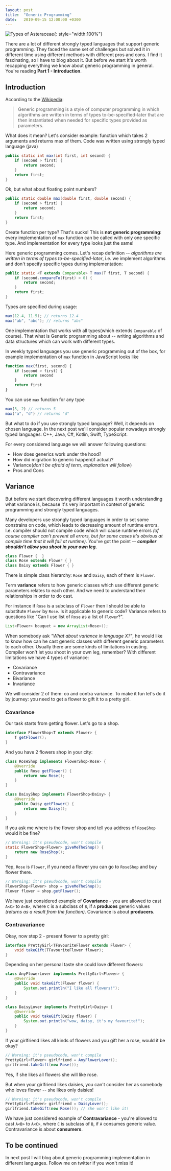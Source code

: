 ```yaml
---
layout: post
title:  "Generic Programming"
date:   2019-09-15 12:00:00 +0300
---
```


![Types of Asteraceae](https://github.com/VysotskiVadim/VysotskiVadim.github.io/blob/2d1d1a2108158080c4128ee8a64694d6fddb5869/assets/Asteracea_poster_3.jpg?raw=true){: style="width:100%"}

There are a lot of different strongly typed languages that support generic programming. They faced the same set of challenges but solved it in different time using different methods with different pros and cons. I find it fascinating, so I have to blog about it. But before we start it's worth recapping everything we know about generic programming in general. You're reading **Part 1 - Introduction**.

## Introduction

According to the [Wikipedia](https://en.wikipedia.org/wiki/Generic_programming):

> Generic programming is a style of computer programming in which algorithms are written in terms of types to-be-specified-later that are then instantiated when needed for specific types provided as parameters. 

What does it mean? Let's consider example: function which takes 2 arguments and returns max of them. Code was written using strongly typed language (java)

```java
public static int max(int first, int second) {
    if (second > first) {
        return second;
    }
    return first;
}
```
Ok, but what about floating point numbers?

```java
public static double max(double first, double second) {
    if (second > first) {
        return second;
    }
    return first;
}
```

Create function per type? That's sucks! This is **not generic programming**: every implementation of `max` function can be called with only one specific type. And implementation for every type looks just the same!

Here generic programming comes. Let's recap definition -- *algorithms are written in terms of types to-be-specified-later*, i.e. we implement algorithms and don't specify specific types during implementation: 

```java
public static <T extends Comparable> T max(T first, T second) {
    if (second.compareTo(first) > 0) {
        return second;
    }
    return first;
}
```
Types are specified during usage:
```java
max(12.4, 11.5); // returns 12.4
max("ab", "abc"); // returns "abc"
```

One implementation that works with all types(which extends `Comparable` of course). That what is Generic programming about -- writing algorithms and data structures which can work with different types.

In weekly typed languages you use generic programming out of the box, for example implementation of `max` function in JavaScript looks like

```js
function max(first, second) {
    if (second > first) {
        return second
    }
    return first
}
```
You can use `max` function for any type

```js
max(5, 2) // returns 5
max("a", "d") // returns "d"
```

But what to do if you use strongly typed language? Well, it depends on chosen language. In the next post we'll consider popular nowadays strongly typed languages: C++, Java, C#, Kotlin, Swift, TypeScript.

For every considered language we will answer following questions:
* How does generics work under the hood?
* How did migration to generic happen(if actual)?
* Variance(*don't be afraid of term, explanation will follow*)
* Pros and Cons

## Variance

But before we start discovering different languages it worth understanding what variance is, because it's very important in context of generic programming and strongly typed languages.

Many developers use strongly typed languages in order to set some constrains on code, which leads to decreasing amount of runtime errors. I.e. compiler should not compile code which will cause runtime errors *(of course compiler can't prevent all errors, but for some cases it's obvious at compile time that it will fail at runtime)*. You've got the point -- ***compiler shouldn't allow you shoot in your own leg***.

```java
class Flower {  }
class Rose extends Flower { }
class Daisy extends Flower { }
```

There is simple class hierarchy: `Rose` and `Daisy`, each of them is `Flower`.

Term **variance** refers to how generic classes which use different generic parameters relates to each other. And we need to understand their relationships in order to do cast.

For instance if `Rose` is a subclass of `Flower` then I should be able to substitute `Flower` by `Rose`. Is it applicable to generic code?
Variance refers to questions like "Can I use list of `Rose` as a list of `Flower`?".
```java
List<Flower> bouquet = new ArrayList<Rose>();
```
When somebody ask *"What about variance in language X?"*, he would like to know how can he cast generic classes with different generic parameters to each other. Usually there are some kinds of limitations in casting. Compiler won't let you shoot in your own leg, remember? With different limitations we have 4 types of variance:
* Covariance
* Contravariance
* Bivariance
* Invariance

We will consider 2 of them: co and contra variance. To make it fun let's do it by journey: you need to get a flower to gift it to a pretty girl.

### Covariance

Our task starts from getting flower. Let's go to a shop.

```java
interface FlowerShop<T extends Flower> {
    T getFlower();
}
```
And you have 2 flowers shop in your city:

```java
class RoseShop implements FlowerShop<Rose> {
    @Override
    public Rose getFlower() {
        return new Rose();
    }
}

class DaisyShop implements FlowerShop<Daisy> {
    @Override
    public Daisy getFlower() {
        return new Daisy();
    }
}
```

If you ask me where is the flower shop and tell you address of `RoseShop` would it be fine?

```java
// Warning: it's pseudocode, won't compile 
static FlowerShop<Flower> giveMeTheShop() {
    return new RoseShop();
}
```

Yep, `Rose` is `Flower`, if you need a flower you can go to `RoseShop` and buy flower there.

```java
// Warning: it's pseudocode, won't compile 
FlowerShop<Flower> shop = giveMeTheShop();
Flower flower = shop.getFlower();
```

We have just considered example of **Covariance** - you are allowed to cast `A<C>` to `A<B>`, where `C` is a subclass of `B`, if `A` **produces** generic values *(returns as a result from the function)*. Covariance is about **producers**.

### Contravariance 

Okay, now step 2 - present flower to a pretty girl:

```java
interface PrettyGirl<TFavouriteFlower extends Flower> {
    void takeGift(TFavouriteFlower flower);
}
```
Depending on her personal taste she could love different flowers:

```java
class AnyFlowerLover implements PrettyGirl<Flower> {
    @Override
    public void takeGift(Flower flower) {
        System.out.println("I like all flowers!");
    }
}

class DaisyLover implements PrettyGirl<Daisy> {
    @Override
    public void takeGift(Daisy flower) {
        System.out.println("wow, daisy, it's my favourite!");
    }
}
```

If your girlfriend likes all kinds of flowers and you gift her a rose, would it be okay?

```java
// Warning: it's pseudocode, won't compile 
PrettyGirl<Flower> girlfriend = AnyFlowerLover();
girlfriend.takeGift(new Rose());
```
Yes, if she likes all flowers she will like rose.

But when your girlfriend likes daisies, you can't consider her as somebody who loves flower -- she likes only daisies!
```java
// Warning: it's pseudocode, won't compile 
PrettyGirl<Flower> girlfriend = DaisyLover();
girlfriend.takeGift(new Rose()); // she won't like it!
```

We have just considered example of **Contravariance** - you're allowed to cast `A<B>` to `A<C>`, where `C` is subclass of `B`, if `A` consumes generic value.
Contravariance is about **consumers**.

## To be continued

In next post I will blog about generic programming implementation in different languages. Follow me on twitter if you won't miss it!